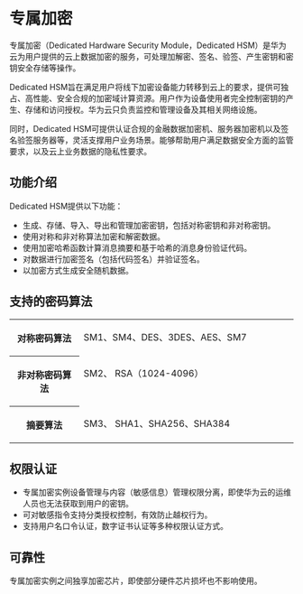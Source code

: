 # 专属加密<a name="dew_01_0080"></a>

专属加密（Dedicated Hardware Security Module，Dedicated HSM）是华为云为用户提供的云上数据加密的服务，可处理加解密、签名、验签、产生密钥和密钥安全存储等操作。

Dedicated HSM旨在满足用户将线下加密设备能力转移到云上的要求，提供可独占、高性能、安全合规的加密域计算资源。用户作为设备使用者完全控制密钥的产生、存储和访问授权。华为云只负责监控和管理设备及其相关网络设施。

同时，Dedicated HSM可提供认证合规的金融数据加密机、服务器加密机以及签名验签服务器等，灵活支撑用户业务场景。能够帮助用户满足数据安全方面的监管要求，以及云上业务数据的隐私性要求。

## 功能介绍<a name="section151191257113812"></a>

Dedicated HSM提供以下功能：

-   生成、存储、导入、导出和管理加密密钥，包括对称密钥和非对称密钥。
-   使用对称和非对称算法加密和解密数据。
-   使用加密哈希函数计算消息摘要和基于哈希的消息身份验证代码。
-   对数据进行加密签名（包括代码签名）并验证签名。
-   以加密方式生成安全随机数据。

## 支持的密码算法<a name="section115981398399"></a>

<a name="table16658124563816"></a>
<table><tbody><tr id="row87257452380"><th class="firstcol" valign="top" width="24.51%" id="mcps1.1.3.1.1"><p id="p15725045203812"><a name="p15725045203812"></a><a name="p15725045203812"></a>对称密码算法</p>
</th>
<td class="cellrowborder" valign="top" width="75.49%" headers="mcps1.1.3.1.1 "><p id="p13725174513818"><a name="p13725174513818"></a><a name="p13725174513818"></a>SM1、SM4、DES、3DES、AES、SM7</p>
</td>
</tr>
<tr id="row77258453384"><th class="firstcol" valign="top" width="24.51%" id="mcps1.1.3.2.1"><p id="p147257452386"><a name="p147257452386"></a><a name="p147257452386"></a>非对称密码算法</p>
</th>
<td class="cellrowborder" valign="top" width="75.49%" headers="mcps1.1.3.2.1 "><p id="p472594517382"><a name="p472594517382"></a><a name="p472594517382"></a>SM2、 RSA（1024-4096）</p>
</td>
</tr>
<tr id="row572514573818"><th class="firstcol" valign="top" width="24.51%" id="mcps1.1.3.3.1"><p id="p1672534518383"><a name="p1672534518383"></a><a name="p1672534518383"></a>摘要算法</p>
</th>
<td class="cellrowborder" valign="top" width="75.49%" headers="mcps1.1.3.3.1 "><p id="p772516458382"><a name="p772516458382"></a><a name="p772516458382"></a>SM3、 SHA1、SHA256、SHA384</p>
</td>
</tr>
</tbody>
</table>

## 权限认证<a name="section1699795718504"></a>

-   专属加密实例设备管理与内容（敏感信息）管理权限分离，即使华为云的运维人员也无法获取到用户的密钥。
-   可对敏感指令支持分类授权控制，有效防止越权行为。
-   支持用户名口令认证，数字证书认证等多种权限认证方式。

## 可靠性<a name="section88871041125215"></a>

专属加密实例之间独享加密芯片，即使部分硬件芯片损坏也不影响使用。

